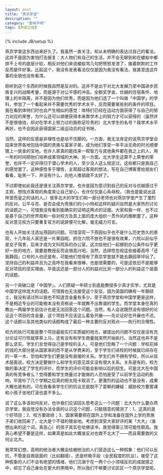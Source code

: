 ```yaml
---
layout: post
title: "燕京学堂"
description: ""
category: "意味不明"
tags: [井底之蛙]
---
```

{% include JB/setup %}

燕京学堂这东西出来好久了。我虽然一直关注，却从未明确的表达过自己的看法。这并不是因为害怕打击报复：大人物们有自己的生活，并不会无聊到和在蝼蚁中都排不上号的底层计较，相反对他们来说蝼蚁骂几句把愤怒发泄了，接着默默的工作反而是件好事。比起这个，我没有发表看法仅仅是因为我没有看法，我甚至连这件事的全貌也没有看清。

刚听到这个东西的时候我自然是反对的。这并不是出于对北大发展乃至中国进步民族复兴的战略考量，而是源于对公平感的冲击。全额奖学金、优越的住宿条件、地理上的半隔离，并不是因为他们优秀，而是因为他们选了一个叫做「中国学」的学科，参加了一个看起来并不需要优秀的学术水平，反而需要某些别的条件的项目。我在看到体特们时也会产生相似的感觉：体特们已经在运动方面获得了与自己的努力对应的荣誉，为什么还可以顺便获得本来靠学术上的努力才可以获得的（虽然并不是很值钱，却对在学术上努力过的我弥足珍贵的）北大学生的名号？我学术水平再好，也不会因此获得国家二级运动员的证书呀。

当然，这样的反感是非理性也是站不住脚的。一方面，我无法肯定的说燕京学堂会招来世界各地包括中国的贵族与富家子弟，成为他们享受一年平淡无奇的时光顺便镀上一层金的宝地。也许人家真的能找来一帮智力与其他条件都在我之上的人，用一年的时间把他们培养成某领域的大神。另一方面，北大学生这算不上荣誉的荣誉，也并不一定非得归于潜心学术的人，至少没人这么规定过。这些都只是我自己的感觉罢了。这种感性多于理性，主观超过客观的想法，写在自己博客里给朋友们看看，耻笑一下，并没有什么，向他人推销就不太好了。

不过即使如此我还是很关注燕京学堂。也许是因为意识到自己的反对与优越感过于主观，想找点客观的角度来让自己安心，也许仅仅是心系母校。（我也是能说出这样堂而皇之的话的人。）很多北大的学生们和一部分老师也对燕京学堂产生了激烈的反对。公平与否、是否会成为贵族们的小小特权这样的疑问自然是大家热烈讨论的话题之一，可惜我没有看到能确实的证明这两点的证据。大家和我一样，也不过是基于自己的世界观和一些对校方及其上面的庞大组织一贯作风的推断罢了。这种反对意见校方只要重复官方的说辞便可化解，毫无威力可言。

也有人开始关注选址燕园的问题。可惜深究一下燕园似乎也不是什么历史悠久的景观，十几年前人家还是一片果园呢。抓住六院不放也不是很有效果，六院以前似乎是女子宿舍，后来才成为文科院系的办公室，这次给他们一起挪到办公条件似乎更好一些的地方，我要是教授反而会很高兴吧。当然，选择性忽视这些接着高呼「还我静园」口号的人也还是有，可能他们觉得有了燕京学堂就不能去静园草坪玩了。坚持自己的利益并且为之高呼在我看来很棒，也是很需要的，可是这依旧不是能够反对项目的坚实理由，毕竟这还是一部分人的利益对比另一部分人的利益这个层面的话题。

另一个突破口是「中国学」。人们质疑一年硕士到底能教授多少真才实学，尤其是中国学这样庞大的话题。可惜我也无法接受这个反驳，因为英国的确有一年期硕士，我没有读过所以我也不知道含金量有多少。至于燕京学堂和中国学更是这样，不是相近专业的可能根本没有资格说一年就教不出靠谱的学生。而学堂本身在真的教出一两届学生前估计也是无法回答这个问题。当然，有人会说既然没有很好的论证这个项目的含金量，这个项目不应该这么着急开展——先论证好在开展也不迟。这个话题以及其他类似的话题构成了最后一种主要的反对观点——执行的合理性。

校方的执行可能是整个项目最能实打实质疑的地方。被提出的问题不仅仅是没有充分论证可行性就草草上马，还有没有和学生商量就突然开始执行。当然这也并不是那么坚实。学生们总觉得自己是学校的主人，可是他们忽略了一个问题：学校花掉的钱的大部分是从国家来的而不是从学费来的，至于学生们进校的时候就已经存在的一草一木，恐怕和学生们更是没有直接的关系。学生们并不拥有学校，所以从技术层面说，校方决定要做什么和学生的意见其实没有很大关系。关系是有的，校方做的事决定了学生的评价，而学生的评价可能会影响以后的招生。可是北大在中国真的有竞争者么？觉得要和学生商量过才能做的人恐怕是受了以前学生运动的影响，毕竟吵了几个学期之后真的把太阳卡取消了。更激烈的运动也不是没有，成果大概也是有的。可在我看来学生们的抗议总是脱不了耍赖的嫌疑：威胁校方要罢课和小孩子坐地打滚也差不多么。

说了这么多该如何反对，也许我们应该回头思考这么一个问题：北大为什么要办燕京学堂。我自觉没有办法全面的认识这个问题，只能随意的猜测了：1、这真的是个好项目；2、校方要政绩；3、国家需要把在国外上学和准备在国外上学的贵族子弟们收回来了，北大是个不错的镀金地。考虑到深受大家好评的某「大大」（谁想出来的这个词，真恶心）的孩子其实在哈佛读书，我觉得第三项可能性颇高。我真心希望不要是这样，如果真是如此大概谁反对也救不北大了——而且需要救的又何止北大。

我常常幻想，高明的统治者大概会给被统治的人们营造这么一种假象：他们可以反抗，不管是自救层面的（比如翻墙），还是终极手段（全民程度的抗议）。接受了这种假象的人们不会有绝望的情绪，他们沉溺于在一两个小小领域反抗的成就感之中，却忘了自己身处在更大的黑暗中。所以我们干嘛要讨论区区一个燕京学堂呢。